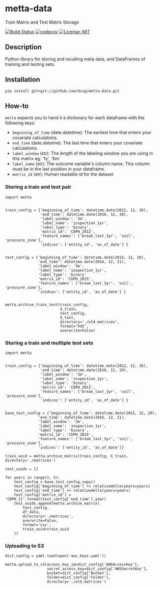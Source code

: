 # metta-data
Train Matrix and Test Matrix Storage

[![Build Status](https://travis-ci.org/dssg/metta-data.svg?branch=master)](https://travis-ci.org/dssg/metta-data)
[![codecov](https://codecov.io/gh/dssg/metta-data/branch/master/graph/badge.svg)](https://codecov.io/gh/dssg/metta-data)
[![License: MIT](https://img.shields.io/badge/License-MIT-yellow.svg)](https://opensource.org/licenses/MIT)


##  Description

Python library for storing and recalling meta data, and DataFrames of training and
testing sets.

## Installation
```
pip install git+git://github.com/dssg/metta-data.git
```


## How-to

`metta` expects you to hand it a dictionary for each dataframe with the following keys:
- `beginning_of_time` (date.datetime): The earliest time that enters your covariate calculations.
- `end_time` (date.dateime): The last time that enters your covariate calculations.
- `label_window` (str): The length of the labeling window you are using in this matrix eg: '1y', '6m'
- `label_name` (str): The outcome variable's column name. This column must be in the last position in your dataframe.
- `matrix_id` (str): Human readable id for the dataset

### Storing a train and test pair
```
import metta


train_config = {'beginning_of_time': datetime.date(2012, 12, 20),
                'end_time': datetime.date(2016, 12, 20),
                'label_window': '3m',
                'label_name': 'inspection_1yr',
                'label_type': 'binary',
                'matrix_id': 'CDPH_2012',
                'feature_names': ['break_last_3yr', 'soil', 'pressure_zone'],
                'indices': ['entity_id', 'as_of_date'] }


test_config = {'beginning_of_time': datetime.date(2015, 12, 20),
               'end_time': datetime.date(2016, 12, 21),
               'label_window': '3m',
               'label_name': 'inspection_1yr',
               'label_type': 'binary'
               'matrix_id': 'CDPH_2015',
               'feature_names': ['break_last_3yr', 'soil', 'pressure_zone'],
               'inidces': ['entity_id', 'as_of_date'] }


metta.archive_train_test(train_config,
                         X_train,
                         test_config,
                         X_test,
                         directory='./old_matrices',
                         format='hd5',
                         overwrite=False)
```

### Storing a train and multiple test sets
```
import metta


train_config = {'beginning_of_time': datetime.date(2012, 12, 20),
                'end_time': datetime.date(2016, 12, 20),
                'label_window': '3m',
                'label_name': 'inspection_1yr',
                'label_type': 'binary',
                'matrix_id': 'CDPH_2012',
                'feature_names': ['break_last_3yr', 'soil', 'pressure_zone'],
                'indices': ['entity_id', 'as_of_date'] }


base_test_config = {'beginning_of_time': datetime.date(2015, 12, 20),
               'end_time': datetime.date(2016, 12, 21),
               'label_window': '3m',
               'label_name': 'inspection_1yr',
               'label_type': 'binary',
               'matrix_id': 'CDPH_2015',
               'feature_names': ['break_last_3yr', 'soil', 'pressure_zone'],
               'indices': ['entity_id', 'as_of_date']}

train_uuid = metta.archive_matrix(train_config, X_train, directory='./matrices')

test_uuids = []

for years in range(1, 5):
	test_config = base_test_config.copy()
	test_config['beginning_of_time'] += relativedelta(years=years)
	test_config['end_time'] += relativedelta(years=years)
	test_config['matrix_id'] = 'CDPH_{}'.format(test_config['end_time'].year)
	test_uuids.append(metta.archive_matrix(
		test_config,
		df_data,
		directory='./matrices',
        overwrite=False,
		format='csv',
		train_uuid=train_uuid
	))

```


### Uploading to S3
```
dict_config = yaml.load(open('aws_keys.yaml'))

metta.upload_to_s3(access_key_id=dict_config['AWSAccessKey'],
                   secret_access_key=dict_config['AWSSecretKey'],
                   bucket=dict_config['Bucket'],
                   folder=dict_config['Folder'],
                   directory='./old_matrices')

```
